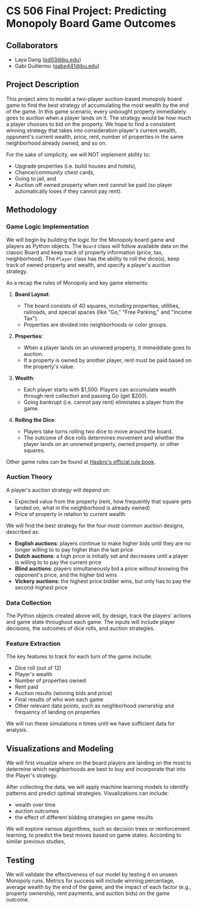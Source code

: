 # CS 506 Final Project: Predicting Monopoly Board Game Outcomes

## Collaborators 
* Laya Dang (pd03@bu.edu)
* Gabi Guillermo (gabe441@bu.edu)

## Project Description 
This project aims to model a two-player auction-based monopoly board game to find the best strategy of accumulating the most wealth by the end of the game. In this game scenario, every unbought property immediately goes to auction when a player lands on it. The strategy would be how much a player chooses to bid on the property. We hope to find a consistent winning strategy that takes into consideration player's current wealth, opponent's current wealth, price, rent, number of properties in the same neighborhood already owned, and so on.

For the sake of simplicity, we will NOT implement ability to:
- Upgrade properties (i.e. build houses and hotels),
- Chance/community chest cards,
- Going to jail, and
- Auction off owned property when rent cannot be paid (so player automatically loses if they cannot pay rent).

## Methodology
### Game Logic Implementation
We will begin by building the logic for the Monopoly board game and players as Python objects. The `Board` class will follow available data on the classic Board and keep track of property information (price, tax, neighborhood). The `Player` class has the ability to roll the dice(s), keep track of owned property and wealth, and specify a player's auction strategy.

As a recap the rules of Monopoly and key game elements:
1. **Board Layout**: 
   - The board consists of 40 squares, including properties, utilities, railroads, and special spaces (like "Go," "Free Parking," and "Income Tax").
   - Properties are divided into neighborhoods or color groups.

2. **Properties**: 
   - When a player lands on an unowned property, it immeddiate goes to auction. 
   - If a property is owned by another player, rent must be paid based on the property's value.
   
3. **Wealth**: 
   - Each player starts with $1,500. Players can accumulate wealth through rent collection and passing Go (get $200).
   - Going bankrupt (i.e. cannot pay rent) eliminates a player from the game.

4. **Rolling the Dice**:
   - Players take turns rolling two dice to move around the board.
   - The outcome of dice rolls determines movement and whether the player lands on an unowned property, owned property, or other squares.

Other game rules can be found at [Hasbro's official rule book](https://www.hasbro.com/common/instruct/00009.pdf).

### Auction Theory
A player's auction strategy will depend on:
- Expected value from the property (rent, how frequently that square gets landed on, what in the neighborhood is already owned)
- Price of property in relation to current wealth 

We will find the best strategy for the four most common auction designs, described as:
- **English auctions**: players continue to make higher bids until they are no longer willing to to pay higher than the last price
- **Dutch auctions**: a high price is initially set and decreases until a player is willing to to pay the current price
- **Blind auctions**: players simultaneously bid a price without knowing the opponent's price, and the higher bid wins
- **Vickery auctions**: the highest price bidder wins, but only has to pay the second-highest price

### Data Collection
The Python objects created above will, by design, track the players' actions and game state throughout each game. The inputs will include player decisions, the outcomes of dice rolls, and auction strategies.

### Feature Extraction
The key features to track for each turn of the game include:
- Dice roll (out of 12)
- Player's wealth
- Number of properties owned
- Rent paid
- Auction results (winning bids and price)
- Final results of who won each game
- Other relevant data points, such as neighborhood ownership and frequency of landing on properties

We will run these simulations *n* times until we have sufficient data for analysis.

## Visualizations and Modeling

 We will first visualize where on the board players are landing on the most to determine which neighborhoods are best to buy and incorporate that into the Player's strategy. 

After collecting the data, we will apply machine learning models to identify patterns and predict optimal strategies. Visualizations can include:
 - wealth over time
 - auction outcomes
 - the effect of different bidding strategies on game results
 
 We will explore various algorithms, such as decision trees or reinforcement learning, to predict the best moves based on game states. According to similar previous studies, 


## Testing
We will validate the effectiveness of our model by testing it on unseen Monopoly runs. Metrics for success will include winning percentage, average wealth by the end of the game, and the impact of each factor (e.g., property ownership, rent payments, and auction bids) on the game outcome.
